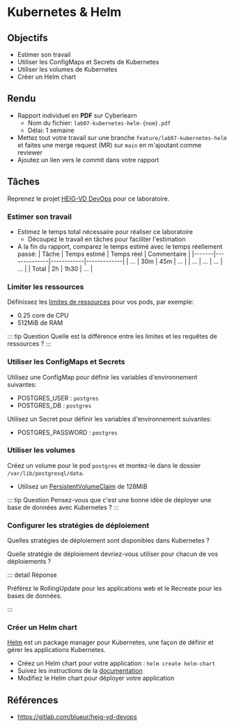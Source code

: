 # Kubernetes & Helm

## Objectifs

- Estimer son travail
- Utiliser les ConfigMaps et Secrets de Kubernetes
- Utiliser les volumes de Kubernetes
- Créer un Helm chart

## Rendu

- Rapport individuel en **PDF** sur Cyberlearn
  - Nom du fichier: `lab07-kubernetes-helm-{nom}.pdf`
  - Délai: 1 semaine
- Mettez tout votre travail sur une branche `feature/lab07-kubernetes-helm` et faites une merge request (MR) sur `main` en m'ajoutant comme reviewer
- Ajoutez un lien vers le commit dans votre rapport

## Tâches

Reprenez le projet [HEIG-VD DevOps](https://gitlab.com/blueur/heig-vd-devops) pour ce laboratoire.

### Estimer son travail

- Estimez le temps total nécessaire pour réaliser ce laboratoire
  - Découpez le travail en tâches pour faciliter l'estimation
- A la fin du rapport, comparez le temps estimé avec le temps réellement passé:
  | Tâche | Temps estimé | Temps réel | Commentaire |
  |-------|--------------|------------|-------------|
  | ... | 30m | 45m | ... |
  | ... | ... | ... | ... |
  | Total | 2h | 1h30 | ... |

### Limiter les ressources

Définissez les [limites de ressources](https://kubernetes.io/docs/concepts/policy/resource-quotas/#compute-resource-quota) pour vos pods, par exemple:

- 0.25 core de CPU
- 512MiB de RAM

::: tip Question
Quelle est la différence entre les limites et les requêtes de ressources ?
:::

### Utiliser les ConfigMaps et Secrets

Utilisez une ConfigMap pour définir les variables d'environnement suivantes:

- POSTGRES_USER : `postgres`
- POSTGRES_DB : `postgres`

Utilisez un Secret pour définir les variables d'environnement suivantes:

- POSTGRES_PASSWORD : `postgres`

### Utiliser les volumes

Créez un volume pour le pod `postgres` et montez-le dans le dossier `/var/lib/postgresql/data`.

- Utilisez un [PersistentVolumeClaim](https://kubernetes.io/docs/concepts/storage/persistent-volumes/#persistentvolumeclaims) de 128MiB

::: tip Question
Pensez-vous que c'est une bonne idée de déployer une base de données avec Kubernetes ?
:::

### Configurer les stratégies de déploiement

Quelles stratégies de déploiement sont disponibles dans Kubernetes ?

Quelle stratégie de déploiement devriez-vous utiliser pour chacun de vos déploiements ?

::: detail Réponse

Préférez le RollingUpdate pour les applications web et le Recreate pour les bases de données.

:::

### Créer un Helm chart

[Helm](https://helm.sh/) est un package manager pour Kubernetes, une façon de définir et gérer les applications Kubernetes.

- Créez un Helm chart pour votre application : `helm create helm-chart`
- Suivez les instructions de la [documentation](https://helm.sh/docs/chart_template_guide/getting_started/)
- Modifiez le Helm chart pour déployer votre application

## Références

- https://gitlab.com/blueur/heig-vd-devops
